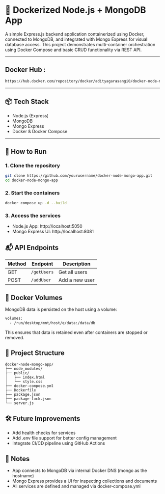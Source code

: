 # 🐳 Dockerized Node.js + MongoDB App

A simple Express.js backend application containerized using Docker, connected to MongoDB, and integrated with Mongo Express for visual database access. This project demonstrates multi-container orchestration using Docker Compose and basic CRUD functionality via REST API.

---
## Docker Hub :
```bash
https://hub.docker.com/repository/docker/adityagarasangi0/docker-node-mongo-app/general
```
---

## 📦 Tech Stack

- Node.js (Express)
- MongoDB
- Mongo Express
- Docker & Docker Compose

---

## 🚀 How to Run

### 1. Clone the repository
```bash
git clone https://github.com/yourusername/docker-node-mongo-app.git
cd docker-node-mongo-app
```
### 2. Start the containers
```bash
docker compose up -d --build
```
### 3. Access the services
 * Node.js App: http://localhost:5050
 * Mongo Express UI: http://localhost:8081


## 📬 API Endpoints
| Method | Endpoint    | Description    |
| ------ | ----------- | -------------- |
| GET    | `/getUsers` | Get all users  |
| POST   | `/addUser`  | Add a new user |


## 💾 Docker Volumes
MongoDB data is persisted on the host using a volume:
```bash
volumes:
  - /run/desktop/mnt/host/e/data:/data/db
```
This ensures that data is retained even after containers are stopped or removed.


## 📂 Project Structure

```pgsql
docker-node-mongo-app/
├── node_modules/
├── public/
│   ├── index.html
│   └── style.css
├── docker-compose.yml
├── Dockerfile
├── package.json
├── package-lock.json
└── server.js
```

## 🛠️ Future Improvements
 * Add health checks for services
 * Add .env file support for better config management
 * Integrate CI/CD pipeline using GitHub Actions


## 🧠 Notes
 * App connects to MongoDB via internal Docker DNS (mongo as the hostname)
 * Mongo Express provides a UI for inspecting collections and documents
 * All services are defined and managed via docker-compose.yml 
